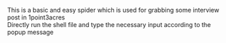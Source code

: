    This is a basic and easy spider which is used for grabbing some interview post in 1point3acres   
   Directly run the shell file and type the necessary input according to the popup message   
